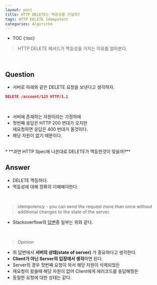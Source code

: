 ```yaml
---
layout: post
title: HTTP DELETE는 멱등성을 가질까?
tags: HTTP DELETE Idempotent
categories: Algorithm
---
```

* TOC
{:toc}
> HTTP DELETE 메서드가 멱등성을 가지는 이유를 알아본다.

<br>

## Question
* 서버로 아래와 같은 DELETE 요청을 보낸다고 생각하자.

```json
DELETE /account/123 HTTP/1.1
```  

<br>  

* 서버에 존재하는 자원이라는 가정하에
* 첫번째 응답은 HTTP 200 번대가 오지만<br>재요청하면 응답은 400 번대가 올것이다. 
* 해당 자원이 없기 때문이다.  
<br>  
* **과연 HTTP Spec에 나온대로 DELETE가 멱등한것이 맞을까?**

<br>  

## Answer
* DELETE 멱등하다.
* 멱등성에 대해 정확히 이해해야한다.

<br>  

> idempotency - you can send the request more than once without additional changes to the state of the server.

* Stackoverflow의 [답변](https://stackoverflow.com/questions/4088350/is-rest-delete-really-idempotent)중 일부는 위와 같다.  

<br>  

> Opinion

* 위 답변에서 **서버의 상태(state of server)** 가 중요하다고 생각한다.
* **Client가 아닌 Server의 입장에서 생각**하면 된다.
* Server의 경우 첫번째 요청이 와서 해당 자원이 삭제되었든
* 재요청이 왔을때 해당 자원이 없어 Client에게 에러코드를 응답해줬든
* 동일한 요청에 대한 상태는 같다.
